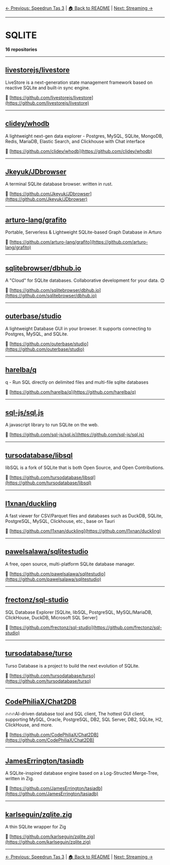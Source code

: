 [← Previous: Speedrun Tas 3](speedrun-tas-3.txt) | [🏠 Back to README](../README.md) | [Next: Streaming →](streaming.txt)

---

# SQLITE

**16 repositories**

---

## [livestorejs/livestore](https://github.com/livestorejs/livestore)

LiveStore is a next-generation state management framework based on reactive SQLite and built-in sync engine.

🔗 [https://github.com/livestorejs/livestore](https://github.com/livestorejs/livestore)

---

## [clidey/whodb](https://github.com/clidey/whodb)

A lightweight next-gen data explorer - Postgres, MySQL, SQLite, MongoDB, Redis, MariaDB, Elastic Search, and Clickhouse with Chat interface

🔗 [https://github.com/clidey/whodb](https://github.com/clidey/whodb)

---

## [Jkeyuk/JDbrowser](https://github.com/Jkeyuk/JDbrowser)

A terminal SQLite database browser. written in rust.

🔗 [https://github.com/Jkeyuk/JDbrowser](https://github.com/Jkeyuk/JDbrowser)

---

## [arturo-lang/grafito](https://github.com/arturo-lang/grafito)

Portable, Serverless & Lightweight SQLite-based Graph Database in Arturo

🔗 [https://github.com/arturo-lang/grafito](https://github.com/arturo-lang/grafito)

---

## [sqlitebrowser/dbhub.io](https://github.com/sqlitebrowser/dbhub.io)

A "Cloud" for SQLite databases.  Collaborative development for your data. 😊

🔗 [https://github.com/sqlitebrowser/dbhub.io](https://github.com/sqlitebrowser/dbhub.io)

---

## [outerbase/studio](https://github.com/outerbase/studio)

A lightweight Database GUI in your browser. It supports connecting to Postgres, MySQL, and SQLite.

🔗 [https://github.com/outerbase/studio](https://github.com/outerbase/studio)

---

## [harelba/q](https://github.com/harelba/q)

q - Run SQL directly on delimited files and multi-file sqlite databases

🔗 [https://github.com/harelba/q](https://github.com/harelba/q)

---

## [sql-js/sql.js](https://github.com/sql-js/sql.js)

A javascript library to run SQLite on the web.

🔗 [https://github.com/sql-js/sql.js](https://github.com/sql-js/sql.js)

---

## [tursodatabase/libsql](https://github.com/tursodatabase/libsql)

libSQL is a fork of SQLite that is both Open Source, and Open Contributions.

🔗 [https://github.com/tursodatabase/libsql](https://github.com/tursodatabase/libsql)

---

## [l1xnan/duckling](https://github.com/l1xnan/duckling)

A fast viewer for CSV/Parquet files and databases such as DuckDB, SQLite, PostgreSQL, MySQL, Clickhouse, etc., base on Tauri

🔗 [https://github.com/l1xnan/duckling](https://github.com/l1xnan/duckling)

---

## [pawelsalawa/sqlitestudio](https://github.com/pawelsalawa/sqlitestudio)

A free, open source, multi-platform SQLite database manager.

🔗 [https://github.com/pawelsalawa/sqlitestudio](https://github.com/pawelsalawa/sqlitestudio)

---

## [frectonz/sql-studio](https://github.com/frectonz/sql-studio)

SQL Database Explorer [SQLite, libSQL, PostgreSQL, MySQL/MariaDB, ClickHouse, DuckDB, Microsoft SQL Server]

🔗 [https://github.com/frectonz/sql-studio](https://github.com/frectonz/sql-studio)

---

## [tursodatabase/turso](https://github.com/tursodatabase/turso)

Turso Database is a project to build the next evolution of SQLite.

🔗 [https://github.com/tursodatabase/turso](https://github.com/tursodatabase/turso)

---

## [CodePhiliaX/Chat2DB](https://github.com/CodePhiliaX/Chat2DB)

🔥🔥🔥AI-driven database tool and SQL client, The hottest GUI client, supporting MySQL, Oracle, PostgreSQL, DB2, SQL Server, DB2, SQLite, H2, ClickHouse, and more.

🔗 [https://github.com/CodePhiliaX/Chat2DB](https://github.com/CodePhiliaX/Chat2DB)

---

## [JamesErrington/tasiadb](https://github.com/JamesErrington/tasiadb)

A SQLite-inspired database engine based on a Log-Structed Merge-Tree, written in Zig.

🔗 [https://github.com/JamesErrington/tasiadb](https://github.com/JamesErrington/tasiadb)

---

## [karlseguin/zqlite.zig](https://github.com/karlseguin/zqlite.zig)

A thin SQLite wrapper for Zig

🔗 [https://github.com/karlseguin/zqlite.zig](https://github.com/karlseguin/zqlite.zig)

---


[← Previous: Speedrun Tas 3](speedrun-tas-3.txt) | [🏠 Back to README](../README.md) | [Next: Streaming →](streaming.txt)
